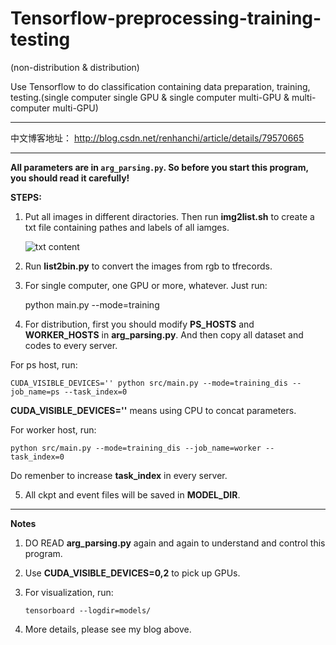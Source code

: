 # Tensorflow-preprocessing-training-testing

(non-distribution & distribution)


Use Tensorflow to do classification containing data preparation, training, testing.(single computer single GPU &amp; single computer multi-GPU &amp; multi-computer multi-GPU)

---

中文博客地址： http://blog.csdn.net/renhanchi/article/details/79570665

---------------------------------------------------------------------------

**All parameters are in `arg_parsing.py`. So before you start this program, you should read it carefully!**

**STEPS:**

1. Put all images in different diractories. Then run **img2list.sh** to create a txt file containing pathes and labels of all iamges.

    ![txt content](https://img-blog.csdn.net/20180320151535236 "")

2. Run **list2bin.py** to convert the images from rgb to tfrecords.

3. For single computer, one GPU or more, whatever. Just run:

    python main.py --mode=training
  
4. For distribution, first you should modify **PS_HOSTS** and **WORKER_HOSTS** in **arg_parsing.py**. And then copy all dataset and codes to every server. 

  For ps host, run:

    CUDA_VISIBLE_DEVICES='' python src/main.py --mode=training_dis --job_name=ps --task_index=0

  **CUDA_VISIBLE_DEVICES=''** means using CPU to concat parameters.

  For worker host, run:

    python src/main.py --mode=training_dis --job_name=worker --task_index=0

  Do remenber to increase **task_index** in every server.

5. All ckpt and event files will be saved in **MODEL_DIR**.

---------------------------------------------------------------------------

**Notes**

1. DO READ **arg_parsing.py** again and again to understand and control this program.

2. Use **CUDA_VISIBLE_DEVICES=0,2** to pick up GPUs.

3. For visualization, run:

       tensorboard --logdir=models/
    
4. More details, please see my blog above.
